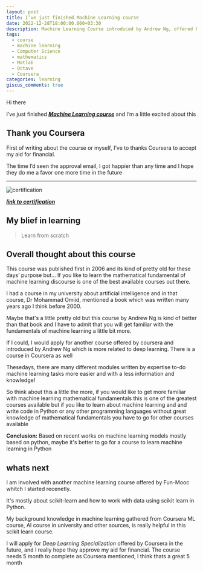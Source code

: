 ```yaml
---
layout: post
title: I’ve just finished Machine Learning course
date: 2022-12-28T18:00:00.000+03:30
description: Machine Learning Course introduced by Andrew Ng, offered by 
tags:
  - course
  - machine learning
  - Computer Science
  - mathematics
  - Matlab
  - Octave
  - Coursera
categories: learning
giscus_comments: true
---
```


Hi there


I’ve just finished [_**Machine Learning course**_](https://www.coursera.org/learn/machine-learning-course/) and I’m a little excited about this


## Thank you Coursera

First of writing about the course or myself, I’ve to thanks Coursera to accept my aid for financial.

The time I’d seen the approval email, I got happier than any time and I hope they do me a favor one more time in the future


---

![certification](https://lh3.googleusercontent.com/5bDU09x5N0GC02OrC3g4Cio5OL-wBETIew1u9qZpAmCtkvaVYUgdLcYoAWR4XR7Ov_lnMrfEv7EotvLcyFQ48QBWA_2_Xx0vAxXdN9Qu0SqFJScdn3C53TPOKR3Udfa_DgO2INbqdQ=w2400)

[_**link to certification**_](https://coursera.org/verify/BEYRHUN8XPLX)



## My blief in learning


> Learn from scratch

## Overall thought about this course


This course was published first in 2006 and its kind of pretty old for these days’ purpose but… If you like to learn the mathematical fundamental of machine learning discourse is one of the best available courses out there.


I had a course in my university about artificial intelligence and in that course, Dr Mohammad Omiid, mentioned a book which was written many years ago I think before 2000.


Maybe that's a little pretty old but this course by Andrew Ng is kind of better than that book and I have to admit that you will get familiar with the fundamentals of machine learning a little bit more.


If I could, I would apply for another course offered by coursera and introduced by Andrew Ng which is more related to deep learning. There is a course in Coursera as well


Thesedays, there are many different modules written by expertise to-do machine learning tasks more easier and with a less information and knowledge!


So think about this a little the more, if you would like to get more familiar with machine learning mathematical fundamentals this is one of the greatest courses available but if you like to learn about machine learning and and write code in Python or any other programming languages without great knowledge of mathematical fundamentals you have to go for other courses available


**Conclusion:**
Based on recent works on machine learning models mostly based on python, maybe it's better to go for a course to learn machine learning in Python


## whats next


I am involved with another machine learning course offered by Fun-Mooc whitch I started recenetly.


It's mostly about scikit-learn and how to work with data using scikit learn in Python.


My background knowledge in machine learning gathered from Coursera ML course, AI course in university and other sources, is really helpful in this scikit learn course.


I will apply for _Deep Learning Specialization_ offered by Coursera in the future, and I really hope they approve my aid for financial. The course needs 5 month to complete as Coursera mentioned, I think thats a great 5 month


